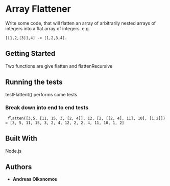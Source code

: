 # Array Flattener
Write some code, that will flatten an array of arbitrarily nested arrays of integers into a flat array of integers. e.g.
```
[[1,2,[3]],4] -> [1,2,3,4]. 
```


## Getting Started

Two functions are give flatten and flattenRecursive


## Running the tests

testFlattent() performs some tests

### Break down into end to end tests



```
 flatten([3,5, [11, 15, 3, [2, 4]], 12, [2, [[2, 4], 11], 10], [1,2]]) = [3, 5, 11, 15, 3, 2, 4, 12, 2, 2, 4, 11, 10, 1, 2]
```


## Built With

Node.js


## Authors

* **Andreas Oikonomou** 

